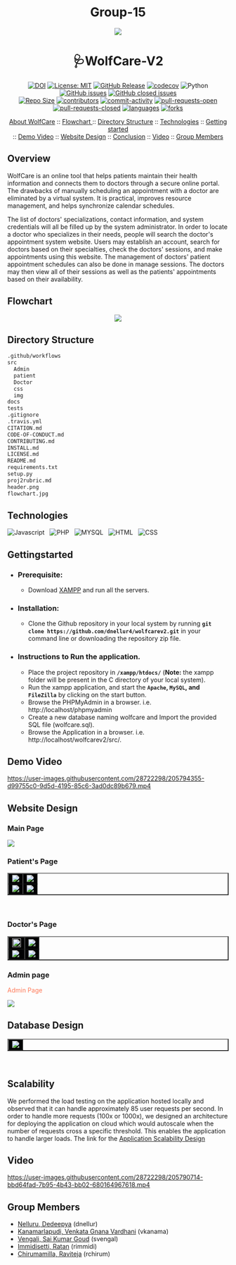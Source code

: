 
<h1 align="center"> Group-15 </h1>

<p align="center"><img src="/header.png"></p>
<h1 align="center"> 🩺WolfCare-V2 </h1>

<div align="center">

[![DOI](https://zenodo.org/badge/573536951.svg)](https://zenodo.org/badge/latestdoi/573536951)
[![License: MIT](https://img.shields.io/badge/License-MIT-yellow.svg)](https://github.com/dnellur4/wolfcarev2/blob/main/LICENSE.md)
[![GitHub Release](https://img.shields.io/github/release/dnellur4/wolfcarev2)](https://github.com/dnellur4/wolfcarev2/releases)
[![codecov](https://codecov.io/gh/dnellur4/wolfcarev2/branch/main/graph/badge.svg?token=6BKPfdxYKY)](https://codecov.io/gh/dnellur4/wolfcarev2)
![Python](https://img.shields.io/badge/python-v3.8+-yellow.svg)
[![GitHub issues](https://img.shields.io/github/issues/dnellur4/wolfcarev2)](https://github.com/dnellur4/wolfcarev2/issues?q=is%3Aissue+is%3Aopen)
[![GitHub closed issues](https://img.shields.io/github/issues-closed/dnellur4/wolfcarev2)](https://github.com/dnellur4/wolfcarev2/issues?q=is%3Aissue+is%3Aclosed)
  </br>
[![Repo Size](https://img.shields.io/github/repo-size/dnellur4/wolfcarev2?color=brightgreen)](https://github.com/dnellur4/wolfcarev2.git)
[![contributors](https://img.shields.io/github/contributors/dnellur4/wolfcarev2)](https://github.com/dnellur4/wolfcarev2/graphs/contributors)
[![commit-activity](https://img.shields.io/github/commit-activity/w/dnellur4/wolfcarev2?color=blue)](https://github.com/dnellur4/wolfcarev2/graphs/commit-activity)
[![pull-requests-open](https://img.shields.io/github/issues-pr/dnellur4/wolfcarev2?color=yellow)](https://github.com/dnellur4/wolfcarev2/pulls)
[![pull-requests-closed](https://img.shields.io/github/issues-pr-closed/dnellur4/wolfcarev2?color=green)](https://github.com/dnellur4/wolfcarev2/pulls?q=is%3Apr+is%3Aclosed)
[![languages](https://img.shields.io/github/languages/count/dnellur4/wolfcarev2)](https://github.com/dnellur4/wolfcarev2)
[![forks](https://img.shields.io/github/forks/dnellur4/wolfcarev2?style=social)](https://github.com/dnellur4/wolfcarev2/network/members)

</div>


<p align="center">
  <a href="#overview">About WolfCare</a>
  ::
  <a href="#flowchart">Flowchart </a> 
  ::
  <a href="#directory-structure">Directory Structure</a>
  ::
  <a href="#technologies">Technologies</a>
  ::
  <a href="#gettingstarted">Getting started</a> </br>
  ::
  <a href="#demo-video">Demo Video</a>
  ::
  <a href="#website-design">Website Design</a>
  ::
  <a href="#scalability">Conclusion</a>
  ::
  <a href="#video">Video</a>
  ::
  <a href="#group-members">Group Members</a>
  
</p>

## Overview
<p>WolfCare is an online tool that helps patients maintain their health information and connects them to doctors through a secure online portal. The drawbacks of manually scheduling an appointment with a doctor are eliminated by a virtual system. It is practical, improves resource management, and helps synchronize calendar schedules.</p>
<p>
The list of doctors' specializations, contact information, and system credentials will all be filled up by the system administrator. In order to locate a doctor who specializes in their needs, people will search the doctor's appointment system website. Users may establish an account, search for doctors based on their specialties, check the doctors' sessions, and make appointments using this website. The management of doctors' patient appointment schedules can also be done in manage sessions. The doctors may then view all of their sessions as well as the patients' appointments based on their availability.</p>

    
## Flowchart

<p align="center"><img src="/flowchart.jpg"></p>

## Directory Structure 
```txt
.github/workflows
src
  Admin
  patient
  Doctor
  css
  img
docs
tests
.gitignore
.travis.yml
CITATION.md 
CODE-OF-CONDUCT.md
CONTRIBUTING.md
INSTALL.md
LICENSE.md
README.md
requirements.txt
setup.py 
proj2rubric.md
header.png
flowchart.jpg
```
## Technologies

![Javascript](https://img.shields.io/badge/javascript-%2320232a.svg?style=for-the-badge&logo=javascript&logoColor=%2361DAFB) &nbsp; ![PHP](https://img.shields.io/badge/php-%2320232a.svg?style=for-the-badge&logo=php&logoColor=%2361DAFB) &nbsp; ![MYSQL](https://img.shields.io/badge/mysql-%2320232a.svg?style=for-the-badge&logo=mysql&logoColor=%2361DAFB) &nbsp; ![HTML](https://img.shields.io/badge/html-%2320232a.svg?style=for-the-badge&logo=html&logoColor=%2361DAFB) &nbsp; ![CSS](https://img.shields.io/badge/css-%2320232a.svg?style=for-the-badge&logo=css&logoColor=%2361DAFB)
<br>
## Gettingstarted


  - ### Prerequisite:
      - Download [XAMPP](https://sourceforge.net/projects/xampp/files/XAMPP%20Mac%20OS%20X/8.0.6/) and run all the servers.

   - ### Installation:
     -  Clone the Github repository in your local system by running **`git clone https://github.com/dnellur4/wolfcarev2.git`** in your command line or downloading the repository zip file.
   - ### Instructions to Run the application.
     -  Place the project repository in **`/xampp/htdocs/`** (**Note:** the xampp folder will be present in the C directory of your local system).
     -  Run the xampp application, and start the **`Apache`, `MySQL`, and `FileZilla`** by clicking on the start button.
     -  Browse the PHPMyAdmin in a browser. i.e. http://localhost/phpmyadmin
     -  Create a new database naming wolfcare and Import the provided SQL file (wolfcare.sql).
     -  Browse the Application in a browser. i.e. http://localhost/wolfcarev2/src/.

## Demo Video


https://user-images.githubusercontent.com/28722298/205794355-d99755c0-9d5d-4195-85c6-3ad0dc89b679.mp4



## Website Design

<table border="2" bordercolorlight="#b9dcff" bordercolordark="#006fdd">

  <thead>  
    <h3 id ="design"> Main Page</h3>
    <img src="/docs/main.png">
  </thead>
  <h3 id ="design"> Patient's Page</h3>
  <tr style="background: #010203;"> 
    <td colspan = "2">
        <img src="/docs/patient1.jpeg">    
     </td>
     <td colspan = "2">
        <img src="/docs/patient2.jpeg">    
     </td>
  </tr>
   <tr style="background: #010203;"> 
    <td colspan = "2">
        <img src="/docs/patient3.jpeg">  
     </td>
     <td colspan = "2"> 
        <img src="/docs/patient4.png">
    </td>
  </tr>
  </table>
<br>
<table border="2" bordercolorlight="#b9dcff" bordercolordark="#006fdd">
  <h3 id ="design"> Doctor's Page</h3>
  <tr style="background: #010203;"> 
    <td colspan = "2">
        <img src="/docs/doctor1.jpeg" width="100%">    
     </td>
     <td colspan = "2">
        <img src="/docs/doctor2.jpeg">    
     </td>
  </tr>
   <tr style="background: #010203;"> 
    <td colspan = "2">
        <img src="/docs/doctor3.jpeg">  
     </td>
     <td colspan = "2"> 
        <img src="/docs/doctor4.png">
    </td>
  </tr>
  </table>
 <h3 id ="design"> Admin page</h3>
  <tr style="background: #010203;"> 
      <td colspan = "2">
      <p style="color: #FF7A59"> Admin Page </p>  
        <img src="/docs/admin1.jpeg">    
     </td>
   </table>
<br>

<h2 id = "db"> Database Design </h2>

<table border="2" bordercolorlight="#b9dcff" bordercolordark="#006fdd">

<tr style="background: #010203;"> 
    <td colspan = "1">
     <img src="/docs/database.png">
    </td>
  </tr>
   
  
  </table>
<br>

## Scalability
<p>We performed the load testing on the application hosted locally and observed that it can handle approximately 85 user requests per second. In order to handle more requests (100x or 1000x), we designed an architecture for deploying the application on cloud which would autoscale when the number of requests cross a specific threshold. This enables the application to handle larger loads. The link for the <a href = "/docs/Application Scalability Design1.pdf">Application Scalability Design</a></p>

## Video


https://user-images.githubusercontent.com/28722298/205790714-bbd64fad-7b95-4b43-bb02-680164967618.mp4



## Group Members ##
  - [Nelluru, Dedeepya](mailto:dnellur@ncsu.edu?) (dnellur)
  - [Kanamarlapudi, Venkata Gnana Vardhani](mailto:vkanama@ncsu.edu?) (vkanama)
  - [Vengali, Sai Kumar Goud](mailto:svengal@ncsu.edu?) (svengal)
  - [Immidisetti, Ratan](mailto:rimmidi@ncsu.edu?) (rimmidi)
  - [Chirumamilla, Raviteja](mailto:rchirum@ncsu.edu?) (rchirum)
